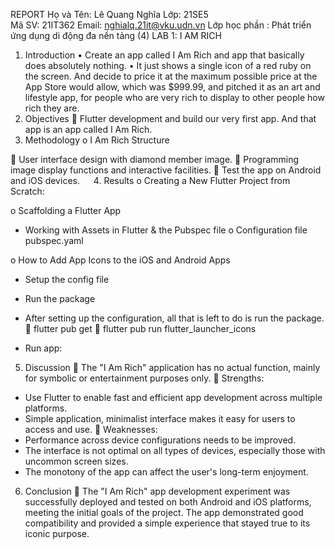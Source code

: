 REPORT
Họ và Tên: Lê Quang Nghĩa
Lớp: 21SE5	
Mã SV: 21IT362
Email: nghialq.21it@vku.udn.vn
Lớp học phần : Phát triển ứng dụng di động đa nền tảng (4)
LAB 1: I AM RICH
1.	Introduction
•	Create an app called I Am Rich and app that basically does absolutely nothing.
•	It just shows a single icon of a red ruby on the screen. And decide to price it at the maximum possible price at the App Store would allow, which was $999.99, and pitched it as an art and lifestyle app, for people who are very rich to display to other people how rich they are.
2.	Objectives
	Flutter development and build our very first app. And that app is an app called I Am Rich.
 
3.	Methodology
o	I Am Rich Structure
 
	User interface design with diamond member image.
	Programming image display functions and interactive facilities.
	Test the app on Android and iOS devices.
 
4.	Results
o	Creating a New Flutter Project from Scratch:
 
 
o	Scaffolding a Flutter App  
-	Working with Assets in Flutter & the Pubspec file
o	Configuration file pubspec.yaml

  
 
 
o	How to Add App Icons to the iOS and Android Apps
-	Setup the config file
 
-	Run the package 
-	After setting up the configuration, all that is left to do is run the package.
	flutter pub get
	flutter pub run flutter_launcher_icons
 




-	Run app: 
 
5.	Discussion
	The "I Am Rich" application has no actual function, mainly for symbolic or entertainment purposes only.
	Strengths:
-	Use Flutter to enable fast and efficient app development across multiple platforms.
-	Simple application, minimalist interface makes it easy for users to access and use.
	Weaknesses:
-	Performance across device configurations needs to be improved.
-	The interface is not optimal on all types of devices, especially those with uncommon screen sizes.
-	The monotony of the app can affect the user's long-term enjoyment.
6.	Conclusion
	The "I Am Rich" app development experiment was successfully deployed and tested on both Android and iOS platforms, meeting the initial goals of the project. The app demonstrated good compatibility and provided a simple experience that stayed true to its iconic purpose.







